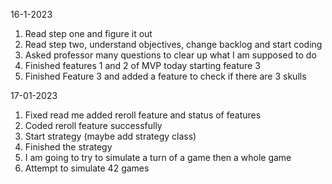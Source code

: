 16-1-2023 
1. Read step one and figure it out
2. Read step two, understand objectives, change backlog and start coding
3. Asked professor many questions to clear up what I am supposed to do
4. Finished features 1 and 2 of MVP today starting feature 3
5. Finished Feature 3 and added a feature to check if there are 3 skulls

17-01-2023
1. Fixed read me added reroll feature and status of features
2. Coded reroll feature successfully
3. Start strategy (maybe add strategy class)
4. Finished the strategy 
5. I am going to try to simulate a turn of a game then a whole game
6. Attempt to simulate 42 games
